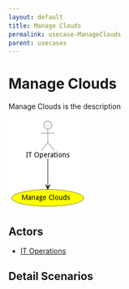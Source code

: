 ```yaml
---
layout: default
title: Manage Clouds
permalink: usecase-ManageClouds
parent: usecases
---
```

# Manage Clouds

Manage Clouds is the description

![Activities Diagram](./activities.png)

## Actors

* [IT Operations](actor-itops)











## Detail Scenarios





